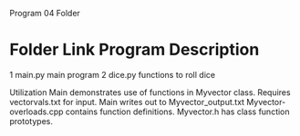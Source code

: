 Program 04 Folder
#	Folder Link	Program Description
1	main.py	main program
2	dice.py	functions to roll dice

Utilization
Main demonstrates use of functions in Myvector class. Requires vectorvals.txt for input. Main writes out to Myvector_output.txt Myvector-overloads.cpp contains function definitions. Myvector.h has class function prototypes.

